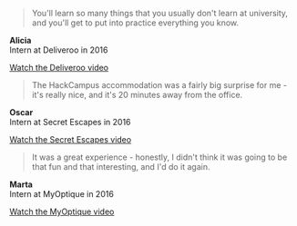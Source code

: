 <div class="quote">

> You'll learn so many things that you usually don't learn at university, and you'll get to put into practice everything you know.

<span class="name"><strong>Alicia</strong></span><br>
<span class="role">Intern at Deliveroo in 2016</span>

<a href="https://www.youtube.com/watch?v=0liufzGmfWM" target="_blank" class="video button">Watch the Deliveroo video</a>
</div>
<div class="quote">

> The HackCampus accommodation was a fairly big surprise for me - it's really nice, and it's 20 minutes away from the office.

<span class="name"><strong>Oscar</strong></span><br>
<span class="role">Intern at Secret Escapes in 2016</span>

<a href="https://www.youtube.com/watch?v=M1Lc8rrRSoI" target="_blank" class="video button">Watch the Secret Escapes video</a>

</div>
<div class="quote">

> It was a great experience - honestly, I didn't think it was going to be that fun and that interesting, and I'd do it again.

<span class="name"><strong>Marta</strong></span><br>
<span class="role">Intern at MyOptique in 2016</span>

<a href="https://www.youtube.com/watch?v=j77_qYwsfxc" target="_blank" class="video button">Watch the MyOptique video</a>
</div>
